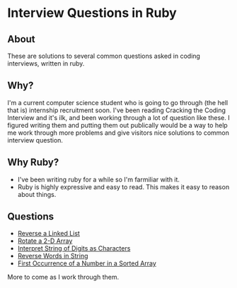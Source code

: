 # Interview Questions in Ruby

## About
These are solutions to several common questions asked in coding interviews, written in ruby.

## Why?
I'm a current computer science student who is going to go through (the hell that is) internship recruitment soon. I've been reading Cracking the Coding Interview and it's ilk, and been working through a lot of question like these. I figured writing them and putting them out publically would be a way to help me work through more problems and give visitors nice solutions to common interview question.

## Why Ruby?
  - I've been writing ruby for a while so I'm farmiliar with it.
  - Ruby is highly expressive and easy to read. This makes it easy to reason about things.

## Questions
- [Reverse a Linked List](http://www.programmerinterview.com/index.php/data-structures/reverse-a-linked-list/)
- [Rotate a 2-D Array](http://blogs.msdn.com/b/oldnewthing/archive/2008/09/02/8918130.aspx)
- [Interpret String of Digits as Characters](http://www.geeksforgeeks.org/find-all-possible-interpretations/)
- [Reverse Words in String](http://www.geeksforgeeks.org/reverse-words-in-a-given-string/)
- [First Occurrence of a Number in a Sorted Array](http://comproguide.blogspot.com/2013/06/finding-first-occurence-of-number-in.html)

More to come as I work through them.

